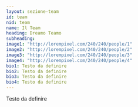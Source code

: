 ```yaml
---
layout: sezione-team
id: team
nid: team
name: Il Team
heading: Dreamo Teamo  
subheading: 
image1: "http://lorempixel.com/240/240/people/1"
image2: "http://lorempixel.com/240/240/people/2"
image3: "http://lorempixel.com/240/240/people/3"
image4: "http://lorempixel.com/240/240/people/4"
bio1: Testo da definire
bio2: Testo da definire
bio3: Testo da definire
bio4: Testo da definire
---
```


Testo da definire